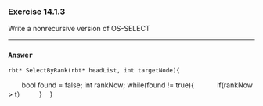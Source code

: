 ### Exercise 14.1.3
Write a nonrecursive version of OS-SELECT
***
### `Answer`
    rbt* SelectByRank(rbt* headList, int targetNode){
        bool found = false;
        int rankNow;
        while(found != true){
            if(rankNow > t）
        }
    }
